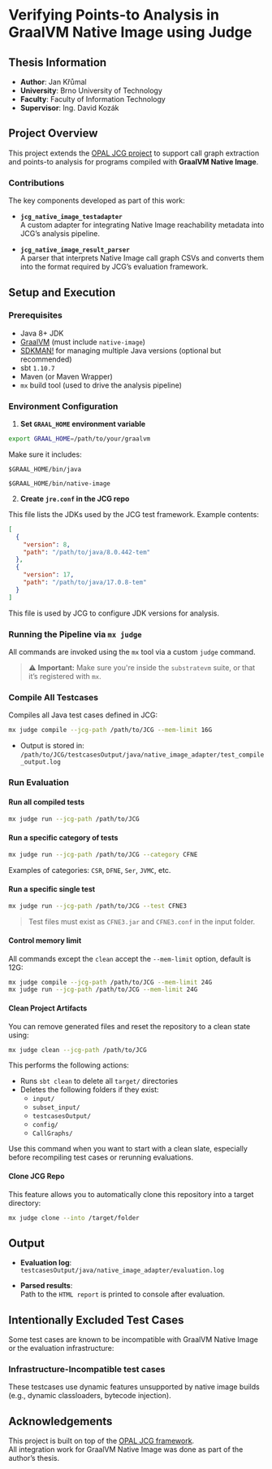 # Verifying Points-to Analysis in GraalVM Native Image using Judge

## Thesis Information

- **Author**: Jan Křůmal
- **University**: Brno University of Technology
- **Faculty**: Faculty of Information Technology
- **Supervisor**: Ing. David Kozák

## Project Overview

This project extends the [OPAL JCG project](https://github.com/opalj/JCG) to support call graph extraction and points-to analysis for programs compiled with **GraalVM Native Image**.

### Contributions

The key components developed as part of this work:

- **`jcg_native_image_testadapter`**  
  A custom adapter for integrating Native Image reachability metadata into JCG’s analysis pipeline.

- **`jcg_native_image_result_parser`**  
  A parser that interprets Native Image call graph CSVs and converts them into the format required by JCG’s evaluation framework.

## Setup and Execution

### Prerequisites

- Java 8+ JDK
- [GraalVM](https://www.graalvm.org/) (must include `native-image`)
- [SDKMAN!](https://sdkman.io) for managing multiple Java versions (optional but recommended)
- sbt `1.10.7`
- Maven (or Maven Wrapper)
- `mx` build tool (used to drive the analysis pipeline)

### Environment Configuration

1. **Set `GRAAL_HOME` environment variable**

```bash
export GRAAL_HOME=/path/to/your/graalvm
```

Make sure it includes:

```
$GRAAL_HOME/bin/java

$GRAAL_HOME/bin/native-image
```
2. **Create `jre.conf` in the JCG repo**

This file lists the JDKs used by the JCG test framework. Example contents:

```json
[
  {
    "version": 8,
    "path": "/path/to/java/8.0.442-tem"
  },
  {
    "version": 17,
    "path": "/path/to/java/17.0.8-tem"
  }
]
```
This file is used by JCG to configure JDK versions for analysis.


### Running the Pipeline via `mx judge`
All commands are invoked using the `mx` tool via a custom `judge` command.

> ⚠️ **Important:** Make sure you're inside the `substratevm` suite, or that it’s registered with `mx`.



### Compile All Testcases

Compiles all Java test cases defined in JCG:

```bash
mx judge compile --jcg-path /path/to/JCG --mem-limit 16G
```

- Output is stored in:  
  `/path/to/JCG/testcasesOutput/java/native_image_adapter/test_compile_output.log`



### Run Evaluation

#### Run all compiled tests

```bash
mx judge run --jcg-path /path/to/JCG
```

#### Run a specific category of tests

```bash
mx judge run --jcg-path /path/to/JCG --category CFNE
```

Examples of categories: `CSR`, `DFNE`, `Ser`, `JVMC`, etc.

#### Run a specific single test

```bash
mx judge run --jcg-path /path/to/JCG --test CFNE3
```

> Test files must exist as `CFNE3.jar` and `CFNE3.conf` in the input folder.

#### Control memory limit

All commands except the `clean` accept the `--mem-limit` option, default is 12G:

```bash
mx judge compile --jcg-path /path/to/JCG --mem-limit 24G
mx judge run --jcg-path /path/to/JCG --mem-limit 24G
```

#### Clean Project Artifacts

You can remove generated files and reset the repository to a clean state using:

```bash
mx judge clean --jcg-path /path/to/JCG
```

This performs the following actions:

- Runs `sbt clean` to delete all `target/` directories
- Deletes the following folders if they exist:
  - `input/`
  - `subset_input/`
  - `testcasesOutput/`
  - `config/`
  - `CallGraphs/`

Use this command when you want to start with a clean slate, especially before recompiling test cases or rerunning evaluations.


#### Clone JCG Repo

This feature allows you to automatically clone this repository into a target directory:

```bash
mx judge clone --into /target/folder
```

## Output

- **Evaluation log**:  
  `testcasesOutput/java/native_image_adapter/evaluation.log`

- **Parsed results**:  
  Path to the `HTML report` is printed to console after evaluation.


## Intentionally Excluded Test Cases

Some test cases are known to be incompatible with GraalVM Native Image or the evaluation infrastructure:

### Infrastructure-Incompatible test cases

These testcases use dynamic features unsupported by native image builds (e.g., dynamic classloaders, bytecode injection).



## Acknowledgements

This project is built on top of the [OPAL JCG framework](https://github.com/opalj/JCG).  
All integration work for GraalVM Native Image was done as part of the author’s thesis.

